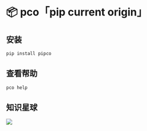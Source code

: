 # 📦 pco「pip current origin」

## 安装

```bash
pip install pipco
```

## 查看帮助

```bash
pco help
```


## 知识星球

![](https://bornforthis.cn/zsxq.jpg)